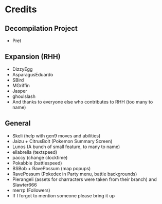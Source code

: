 # Credits

## Decompilation Project
* Pret

## Expansion (RHH)
* DizzyEgg
* AsparagusEduardo
* SBird
* MGriffin
* Jasper
* ghoulslash
* And thanks to everyone else who contributes to RHH (too many to name)

## General
* Skeli (help with gen9 moves and abilities)
* Jaizu + CitrusBolt (Pokemon Summary Screen)
* Lunos (A bunch of small feature, to many to name)
* ellabrella (textspeed)
* paccy (change clocktime)
* Pokabbie (battlespeed)
* BSBob + RavePossum (map popups)
* RavePossum (Pokedex in Party menu, battle backgrounds)
* Pierangeli (assets for charracters were taken from their branch) and Slawter666
* merrp (Followers)
* If I forgot to mention someone please bring it up
